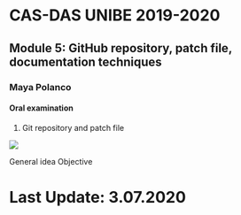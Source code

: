 # CAS-DAS UNIBE 2019-2020
## Module 5: GitHub repository, patch file, documentation techniques

### Maya Polanco

#### Oral examination


1. Git repository and patch file

![](images/image1.png?raw=true)

General idea
Objective





# Last Update: 3.07.2020
